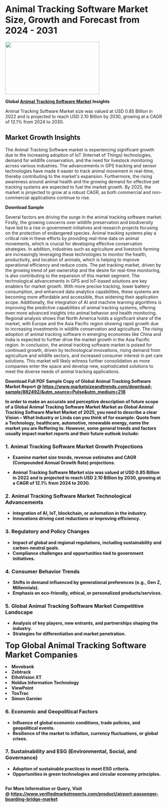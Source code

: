 <H1>Animal Tracking Software Market Size, Growth and Forecast from 2024 - 2031</H1><img class="aligncenter size-medium wp-image-584254" src="https://thirdeyenews.in/wp-content/uploads/2024/09/Global-Market-Research-300x168.jpeg" alt="" width="300" height="168" /><p><strong>Global&nbsp;<a href="https://www.marketsizeandtrends.com/download-sample/882492/&amp;utm_source=Pulse&amp;utm_medium=218">Animal Tracking Software Market</a> Insights</strong></p><p>Animal Tracking Software Market size was valued at USD 0.85 Billion in 2022 and is projected to reach USD 2.10 Billion by 2030, growing at a CAGR of 12.1% from 2024 to 2030.</p><p><h2>Market Growth Insights</h2> <p>The Animal Tracking Software market is experiencing significant growth due to the increasing adoption of IoT (Internet of Things) technologies, demand for wildlife conservation, and the need for livestock monitoring across various industries. The advancements in GPS tracking and sensor technologies have made it easier to track animal movement in real-time, thereby contributing to the market's expansion. Furthermore, the rising awareness around animal health and the growing demand for effective pet tracking systems are expected to fuel the market growth. By 2025, the market is projected to grow at a robust CAGR, as both commercial and non-commercial applications continue to rise.</p> <p><strong>Download Sample</strong></p> <p>Several factors are driving the surge in the animal tracking software market. Firstly, the growing concerns over wildlife preservation and biodiversity have led to a rise in government initiatives and research projects focusing on the protection of endangered species. Animal tracking systems play a critical role in these efforts by providing real-time data on animal movements, which is crucial for developing effective conservation strategies. In addition, industries such as agriculture and livestock farming are increasingly leveraging these technologies to monitor the health, productivity, and location of animals, which is helping to improve operational efficiency and reduce costs. The pet tracking market, driven by the growing trend of pet ownership and the desire for real-time monitoring, is also contributing to the expansion of this market segment. The technological advancements in GPS and IoT-based solutions are key enablers for market growth. With more precise tracking, lower battery consumption, and enhanced data analytics capabilities, these systems are becoming more affordable and accessible, thus widening their application scope. Additionally, the integration of AI and machine learning algorithms is improving the predictive capabilities of animal tracking systems, offering even more advanced insights into animal behavior and health monitoring. Regional analysis shows that North America holds a significant share of the market, with Europe and the Asia Pacific region showing rapid growth due to increasing investments in wildlife conservation and agriculture. The rising adoption of animal tracking software in emerging economies like China and India is expected to further drive the market growth in the Asia Pacific region. In conclusion, the animal tracking software market is poised for continued growth, driven by technological innovations, rising demand from agriculture and wildlife sectors, and increased consumer interest in pet care solutions. This market will likely witness further consolidation as more companies enter the space and develop new, sophisticated solutions to meet the diverse needs of animal tracking applications.</p> <p><strong></p><p><span class=""><strong>Download Full PDF Sample Copy of Global Animal Tracking Software Market Report</strong> @ <a href="https://www.marketsizeandtrends.com/download-sample/882492/&amp;utm_source=Pulse&amp;utm_medium=218" target="_blank">https://www.marketsizeandtrends.com/download-sample/882492/&amp;utm_source=Pulse&amp;utm_medium=218</a></span></p><p>In order to make an accurate and perceptive description of future scope of a Global&nbsp;Animal Tracking Software Market Market as Global&nbsp;Animal Tracking Software Market Market of 2025, you need to describe a clear Vision &ndash; What Industry or Linda can you think of for example: Quote from a Technology, healthcare, automotive, renewable energy, name the market you are Reffering to. However, some general trends and factors usually impact market reports and their future outlook include:</p><h3>1.&nbsp;<strong>Animal Tracking Software Market Growth Projections</strong></h3><ul><li>Examine market size trends, revenue estimates and CAGR (Compounded Annual Growth Rate) projections.</li><li><p>Animal Tracking Software Market size was valued at USD 0.85 Billion in 2022 and is projected to reach USD 2.10 Billion by 2030, growing at a CAGR of 12.1% from 2024 to 2030.</p></li></ul><h3>2.&nbsp;<strong>Animal Tracking Software Market Technological Advancements</strong></h3><ul><li>Integration of AI, IoT, blockchain, or automation in the industry.</li><li>Innovations driving cost reductions or improving efficiency.</li></ul><h3>3.&nbsp;<strong>Regulatory and Policy Changes</strong></h3><ul><li>Impact of global and regional regulations, including sustainability and carbon-neutral goals.</li><li>Compliance challenges and opportunities tied to government initiatives.</li></ul><h3>4.&nbsp;<strong>Consumer Behavior Trends</strong></h3><ul><li>Shifts in demand influenced by generational preferences (e.g., Gen Z, Millennials).</li><li>Emphasis on eco-friendly, ethical, or personalized products/services.</li></ul><h3>5.&nbsp;<strong>Global Animal Tracking Software Market Competitive Landscape</strong></h3><ul><li>Analysis of key players, new entrants, and partnerships shaping the industry.</li><li>Strategies for differentiation and market penetration.</li></ul><p data-pm-slice="1 1 []"><span style="color: inherit; font-family: inherit; font-size: 25px;">Top Global Animal Tracking Software Market Companies</span></p><div class="" data-test-id=""><p><li>Movebank</li><li> Zebtrack</li><li> EthoVision XT</li><li> Noldus Information Technology</li><li> ViewPoint</li><li> ToxTrac</li><li> Simon Garnier</li></p></div><h3>6.&nbsp;<strong>Economic and Geopolitical Factors</strong></h3><ul><li>Influence of global economic conditions, trade policies, and geopolitical events.</li><li>Resilience of the market to inflation, currency fluctuations, or global crises.</li></ul><h3>7.&nbsp;<strong>Sustainability and ESG (Environmental, Social, and Governance)</strong></h3><ul><li>Adoption of sustainable practices to meet ESG criteria.</li><li>Opportunities in green technologies and circular economy principles.</li></ul><h2><strong style="font-size: 14px;">For More Information or Query, Visit @&nbsp;</strong><a style="background-color: #ffffff; font-size: 14px;" href="https://www.marketsizeandtrends.com/report/animal-tracking-software-market/" target="_blank">https://www.verifiedmarketreports.com/product/airport-passenger-boarding-bridge-market</a></h2>
